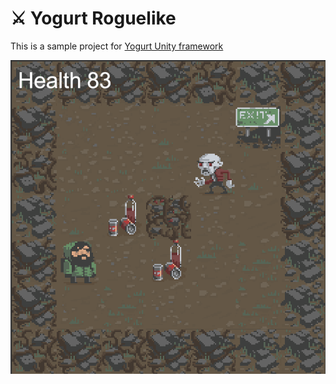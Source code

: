 # ⚔️ Yogurt Roguelike

This is a sample project for [Yogurt Unity framework](https://github.com/Hoodrij/Yogurt)


![image](https://github.com/Hoodrij/Yogurt-Roguelike/blob/main/logo.png?raw=true)